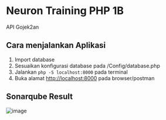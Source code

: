# Neuron Training PHP 1B
API Gojek2an

## Cara menjalankan Aplikasi
1. Import database
2. Sesuaikan konfigurasi database pada /Config/database.php
3. Jalankan ``` php -S localhost:8000 ``` pada terminal
4. Buka alamat [http://localhost:8000](http://localhost:8000) pada browser/postman

## Sonarqube Result
![image](https://github.com/chandika7d/training-php-2/assets/20274245/29b13c53-cbf0-4fdd-84d0-835ffc2b8b8f)
